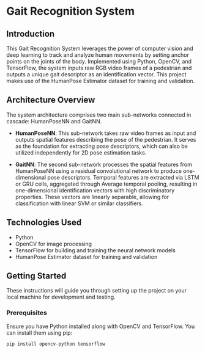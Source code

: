 # Gait Recognition System

## Introduction
This Gait Recognition System leverages the power of computer vision and deep learning to track and analyze human movements by setting anchor points on the joints of the body. Implemented using Python, OpenCV, and TensorFlow, the system inputs raw RGB video frames of a pedestrian and outputs a unique gait descriptor as an identification vector. This project makes use of the HumanPose Estimator dataset for training and validation.

## Architecture Overview
The system architecture comprises two main sub-networks connected in cascade: HumanPoseNN and GaitNN.

- **HumanPoseNN**: This sub-network takes raw video frames as input and outputs spatial features describing the pose of the pedestrian. It serves as the foundation for extracting pose descriptors, which can also be utilized independently for 2D pose estimation tasks.

- **GaitNN**: The second sub-network processes the spatial features from HumanPoseNN using a residual convolutional network to produce one-dimensional pose descriptors. Temporal features are extracted via LSTM or GRU cells, aggregated through Average temporal pooling, resulting in one-dimensional identification vectors with high discriminatory properties. These vectors are linearly separable, allowing for classification with linear SVM or similar classifiers.

## Technologies Used
- Python
- OpenCV for image processing
- TensorFlow for building and training the neural network models
- HumanPose Estimator dataset for training and validation

## Getting Started
These instructions will guide you through setting up the project on your local machine for development and testing.

### Prerequisites
Ensure you have Python installed along with OpenCV and TensorFlow. You can install them using pip:

```bash
pip install opencv-python tensorflow
